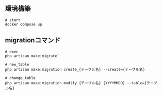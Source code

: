 ## 環境構築
```shell
# start
docker compose up
```


## migrationコマンド
```shell
# exec
php artisan make:migrate`
```

```shell
# new_table
php artisan make:migration create_{テーブル名} --create={テーブル名}
```

```shell
# change_table
php artisan make:migration modify_{テーブル名}_{YYYYMMDD} --table={テーブル名}
```
